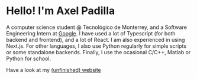 # Hello! I'm Axel Padilla

A computer science student @ Tecnológico de Monterrey, and a Software Engineering Intern at [Google](https://google.com). I have used a lot of Typescript (for both backend and frontend), and a lot of React. I am also experienced in using Next.js. For other languages, I also use Python regularly for simple scripts or some standalone backends. Finally, I use the ocasional C/C++, Matlab or Python for school.

Have a look at my [(unfinished) website](https://axelpadilla.me/)
